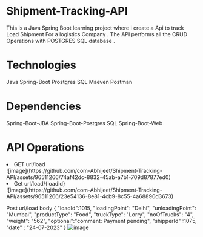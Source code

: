 # Shipment-Tracking-API
This is a Java Spring Boot learning project where i create a Api to track Load Shipment For a logistics Company . The API performs all the CRUD Operations with POSTGRES SQL database .

<h1>Technologies</h1>
Java
Spring-Boot
Prostgres SQL
Maeven
Postman

<h1>Dependencies</h1>
Spring-Boot-JBA
Spring-Boot-Postgres SQL
Spring-Boot-Web

<h1>API Operations</h1>
<li>GET url/load</li>
![image](https://github.com/com-Abhijeet/Shipment-Tracking-API/assets/96511266/74af42dc-8832-45ab-a7b1-709d87877ed0)

<li>Get url/load/{loadId}</li>
![image](https://github.com/com-Abhijeet/Shipment-Tracking-API/assets/96511266/23e54136-8e81-4cb9-8c55-4a68890d3673)

Post url/load
body
{
  "loadId":1015,
	"loadingPoint": "Delhi",
	"unloadingPoint": "Mumbai",
	"productType": "Food",
	"truckType": "Lorry",
	"noOfTrucks": "4",
	"weight": "562",
  "optional":"comment: Payment pending",
	"shipperId" :1075,
	"date" : "24-07-2023"
}
![image](https://github.com/com-Abhijeet/Shipment-Tracking-API/assets/96511266/cd7ba1cc-aecc-4c14-a9c3-30e3bc53d76c)





